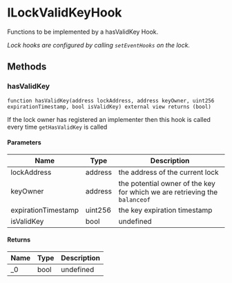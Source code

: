 # ILockValidKeyHook





Functions to be implemented by a hasValidKey Hook.

*Lock hooks are configured by calling `setEventHooks` on the lock.*

## Methods

### hasValidKey

```solidity
function hasValidKey(address lockAddress, address keyOwner, uint256 expirationTimestamp, bool isValidKey) external view returns (bool)
```

If the lock owner has registered an implementer then this hook is called every time `getHasValidKey` is called



#### Parameters

| Name | Type | Description |
|---|---|---|
| lockAddress | address | the address of the current lock |
| keyOwner | address | the potential owner of the key for which we are retrieving the `balanceof` |
| expirationTimestamp | uint256 | the key expiration timestamp |
| isValidKey | bool | undefined |

#### Returns

| Name | Type | Description |
|---|---|---|
| _0 | bool | undefined |




